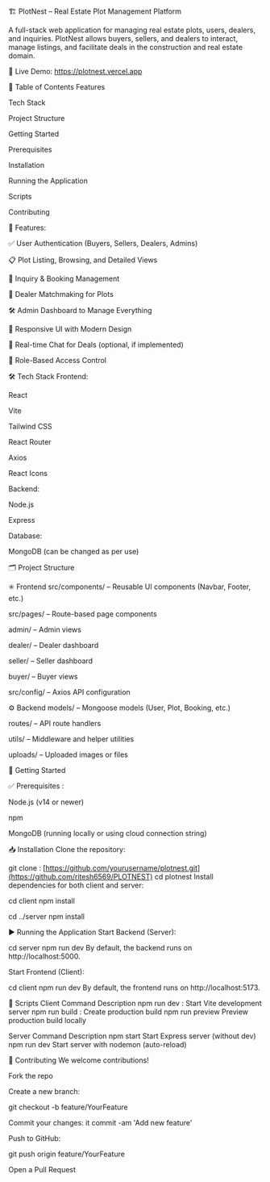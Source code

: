 🏗️ PlotNest – Real Estate Plot Management Platform


A full-stack web application for managing real estate plots, users, dealers, and inquiries. PlotNest allows buyers, sellers, and dealers to interact, manage listings, and facilitate deals in the construction and real estate domain.

🔗 Live Demo: https://plotnest.vercel.app

📑 Table of Contents
Features

Tech Stack

Project Structure

Getting Started

Prerequisites

Installation

Running the Application

Scripts

Contributing

🚀 Features:

✅ User Authentication (Buyers, Sellers, Dealers, Admins)

📋 Plot Listing, Browsing, and Detailed Views

💬 Inquiry & Booking Management

🤝 Dealer Matchmaking for Plots

🛠️ Admin Dashboard to Manage Everything

📱 Responsive UI with Modern Design

💬 Real-time Chat for Deals (optional, if implemented)

🔐 Role-Based Access Control

🛠️ Tech Stack
Frontend:

React

Vite

Tailwind CSS

React Router

Axios

React Icons

Backend:

Node.js

Express

Database:

MongoDB (can be changed as per use)

🗂️ Project Structure

✳️ Frontend
src/components/ – Reusable UI components (Navbar, Footer, etc.)

src/pages/ – Route-based page components

admin/ – Admin views

dealer/ – Dealer dashboard

seller/ – Seller dashboard

buyer/ – Buyer views

src/config/ – Axios API configuration

⚙️ Backend
models/ – Mongoose models (User, Plot, Booking, etc.)

routes/ – API route handlers

utils/ – Middleware and helper utilities

uploads/ – Uploaded images or files

🧰 Getting Started

✅ Prerequisites :

Node.js (v14 or newer)

npm

MongoDB (running locally or using cloud connection string)

📥 Installation
Clone the repository:


git clone : [https://github.com/yourusername/plotnest.git](https://github.com/ritesh6569/PLOTNEST)
cd plotnest
Install dependencies for both client and server:

cd client
npm install

cd ../server
npm install

▶️ Running the Application
Start Backend (Server):

cd server
npm run dev
By default, the backend runs on http://localhost:5000.

Start Frontend (Client):

cd client
npm run dev
By default, the frontend runs on http://localhost:5173.


📜 Scripts
Client
Command	Description
npm run dev : 	Start Vite development server
npm run build :	Create production build
npm run preview	Preview production build locally

Server
Command	Description
npm start	Start Express server (without dev)
npm run dev	Start server with nodemon (auto-reload)

🤝 Contributing
We welcome contributions!

Fork the repo

Create a new branch:

git checkout -b feature/YourFeature

Commit your changes:
it commit -am 'Add new feature'

Push to GitHub:

git push origin feature/YourFeature

Open a Pull Request

